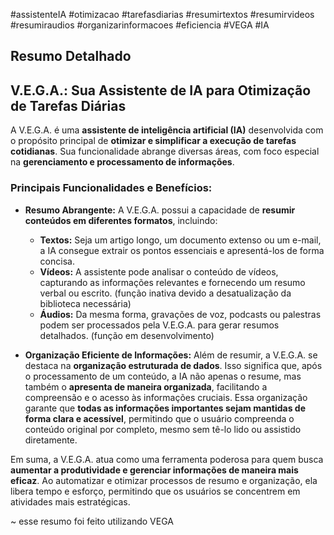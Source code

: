 #assistenteIA #otimizacao #tarefasdiarias #resumirtextos #resumirvideos #resumiraudios #organizarinformacoes #eficiencia #VEGA #IA

## Resumo Detalhado
## V.E.G.A.: Sua Assistente de IA para Otimização de Tarefas Diárias

A V.E.G.A. é uma **assistente de inteligência artificial (IA)** desenvolvida com o propósito principal de **otimizar e simplificar a execução de tarefas cotidianas**. Sua funcionalidade abrange diversas áreas, com foco especial na **gerenciamento e processamento de informações**.

### Principais Funcionalidades e Benefícios:

*   **Resumo Abrangente:** A V.E.G.A. possui a capacidade de **resumir conteúdos em diferentes formatos**, incluindo:
    *   **Textos:** Seja um artigo longo, um documento extenso ou um e-mail, a IA consegue extrair os pontos essenciais e apresentá-los de forma concisa.
    *   **Vídeos:** A assistente pode analisar o conteúdo de vídeos, capturando as informações relevantes e fornecendo um resumo verbal ou escrito. (função inativa devido a desatualização da biblioteca necessária)
    *   **Áudios:** Da mesma forma, gravações de voz, podcasts ou palestras podem ser processados pela V.E.G.A. para gerar resumos detalhados. (função em desenvolvimento)

*   **Organização Eficiente de Informações:** Além de resumir, a V.E.G.A. se destaca na **organização estruturada de dados**. Isso significa que, após o processamento de um conteúdo, a IA não apenas o resume, mas também o **apresenta de maneira organizada**, facilitando a compreensão e o acesso às informações cruciais. Essa organização garante que **todas as informações importantes sejam mantidas de forma clara e acessível**, permitindo que o usuário compreenda o conteúdo original por completo, mesmo sem tê-lo lido ou assistido diretamente.

Em suma, a V.E.G.A. atua como uma ferramenta poderosa para quem busca **aumentar a produtividade e gerenciar informações de maneira mais eficaz**. Ao automatizar e otimizar processos de resumo e organização, ela libera tempo e esforço, permitindo que os usuários se concentrem em atividades mais estratégicas.

~ esse resumo foi feito utilizando VEGA